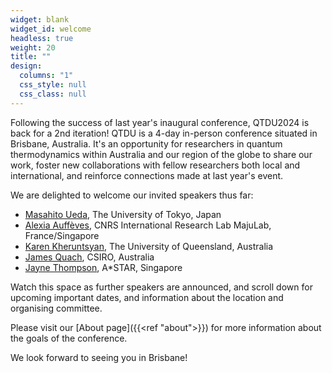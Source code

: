 ```yaml
---
widget: blank
widget_id: welcome
headless: true
weight: 20
title: ""
design:
  columns: "1"
  css_style: null
  css_class: null
---
```

Following the success of last year's inaugural conference, QTDU2024 is back for a 2nd iteration! QTDU is a 4-day in-person conference situated in Brisbane, Australia. 
It's an opportunity for researchers in quantum thermodynamics within Australia and our region of the globe to share our work, foster new collaborations with fellow researchers both local and international, and reinforce connections made at last year's event.

We are delighted to welcome our invited speakers thus far:
<ul>
  <li><a href="http://cat.phys.s.u-tokyo.ac.jp/index-e.html">Masahito Ueda</a>, The University of Tokyo, Japan</li>
  <li><a href="https://majulab.cnrs.fr/alexia-auffeves-personal-page">Alexia Auffèves</a>, CNRS International Research Lab MajuLab, France/Singapore</li>
  <li><a href="https://people.smp.uq.edu.au/KarenKheruntsyan/">Karen Kheruntsyan</a>, The University of Queensland, Australia</li>
  <li><a href="https://people.csiro.au/q/j/james-quach">James Quach</a>, CSIRO, Australia</li>  
  <li><a href="https://www.nqch.sg/researcher/jayne-thompson/">Jayne Thompson</a>, A*STAR, Singapore</li>
</ul>

Watch this space as further speakers are announced, and scroll down for upcoming important dates, and information about the location and organising committee.

Please visit our [About page]({{<ref "about">}}) for more information about the goals of the conference.

<!-- and the [Location page]({{<ref "location-accommodation">}}) for information about the venue/Brisbane and accommodation options. The preliminary conference programme is now available [here]({{<ref "programme">}}). #Abstract submissions and registration are now closed. -->

We look forward to seeing you in Brisbane!
